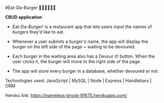 #Eat-Da-Burger 
🍔🍔🍔🍔🍔🍔

**CRUD application** 

* Eat-Da-Burger! is a restaurant app that lets users input the names of burgers they'd like to eat.

* Whenever a user submits a burger's name, the app will display the burger on the left side of the page ~  waiting to be devoured.

* Each burger in the waiting area also has a Devour it! button. When the user clicks it, the burger will move to the right side of the page.

* The app will store every burger in a database, whether devoured or not.

Technologies used: JavaScript | MySQL | Node | Express | Handlebars | ORM

Heroku link: https://nameless-brook-91675.herokuapp.com/